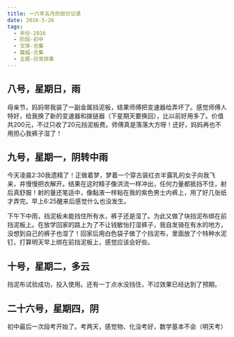 ```yaml
---
title: 一六年五月的部分记录
date: 2016-5-26
tags:
  - 年份-2016
  - 阶段-初中
  - 文体-合集
  - 篇幅-合集
  - 主题-日常琐事
---
```


## 八号，星期日，雨

母亲节，妈妈带我装了一副金属挡泥板，结果师傅把变速器给弄坏了。感觉师傅人特好，给我换了新的变速器和拨链器（下星期天要换回），比以前好用多了。价值共200元，不过只收了20元挡泥板费。师傅真是落落大方呀！还好，妈妈再也不用担心我裤子湿了！

## 九号，星期一，阴转中雨

今天凌晨2:30我遗精了！正做着梦，梦着一个穿古装红衣半露乳的女子向我飞来，并慢慢把衣解开。结果在这时精子像洪流一样冲出，任何力量都抵挡不住，射后真舒服！射的量还笔适中，像黏液一样粘在我的紫色男士内裤上，用了好几张纸才弄完。早上6:25醒来后感觉什么也没发生。

下午下中雨，挡泥板未能挡住所有水，裤子还是湿了。为此又做了块挡泥布绑在前挡泥板上。在放学回家的路上为了不让钱敏怡打湿裤子，我自发骑在有水的地方，没想到自己的裤子也湿了！回家后用白色袋子做了个挡泥布，里面放了个特种水泥钉，打算明天早上绑在前挡泥板上，感觉应该会好些。

## 十号，星期二，多云

挡泥布试验成功，投入使用。还有一丁点水没挡住，不过效果已经达到了预期。

## 二十六号，星期四，阴

初中最后一次段考开始了。考两天，感觉物、化没考好，数学基本不会（明天考）
